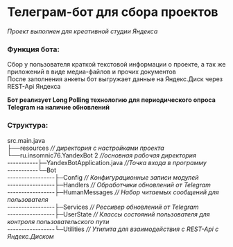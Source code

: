 # Телеграм-бот для сбора проектов
*Проект выполнен для креативной студии Яндекса*

### Функция бота:  
Cбор у пользователя краткой текстовой информации о проекте, а так же приложений в виде медиа-файлов и прочих документов \
После заполнения анкеты бот выгружает данные на Яндекс.Диск через REST-Api Яндекса

**Бот реализует Long Polling технологию для периодического опроса Telegram на наличие обновлений**

### Структура:
src.main.java  
├──resources     *// директория с настройками проекта*  
└──ru.insomnic76.YandexBot 2  *//основная рабочая директория*  
-----------├─YandexBotApplication.java *//Точка входа в программу*  
-----------└─Bot  
-----------------├─Config *// Конфигурационные записи модулей*  
-----------------├─Handlers *// Обработчики обновлений от Telegram*  
-----------------├─HumanMessages *// Набор читаемых сообщений для пользователя*  
-----------------├─Services *// Рессивер обновлений от Telegram*  
-----------------├─UserState *// Классы состояний пользователя для контроля пользовательского пути*  
-----------------└─Utilities *// Утилита для взаимодействия с REST-Api с Яндекс.Диском*